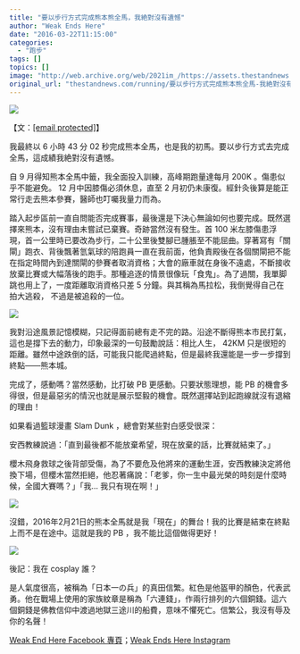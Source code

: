 ```yaml
---
title: "要以步行方式完成熊本熊全馬，我絶對沒有遺憾"
author: "Weak Ends Here"
date: "2016-03-22T11:15:00"
categories:
  - "跑步"
tags: []
topics: []
image: "http://web.archive.org/web/2021im_/https://assets.thestandnews.com/media/photos/image1_18g2J.JPG"
original_url: "thestandnews.com/running/要以步行方式完成熊本熊全馬-我絶對沒有遺憾"
---
```

![](http://web.archive.org/web/2021im_/https://assets.thestandnews.com/media/photos/image1_18g2J.JPG)

【文：[\[email protected\]](/web/20210710201625/https://www.thestandnews.com/cdn-cgi/l/email-protection)】

我最終以 6 小時 43 分 02 秒完成熊本全馬，也是我的初馬。要以步行方式去完成全馬，這成績我絶對沒有遺憾。

自 9 月得知熊本全馬中籤，我全面投入訓練，高峰期跑量達每月 200K 。傷患似乎不能避免。 12 月中因膝傷必須休息，直至 2 月初仍未康復。經針灸後算是能正常行走去熊本參賽，醫師也叮囑我量力而為。

踏入起步區前一直自問能否完成賽事，最後還是下決心無論如何也要完成。既然選擇來熊本，沒有理由未嘗試已棄賽。奇跡當然沒有發生。首 100 米左膝傷患浮現，首一公里時已要改為步行，二十公里後雙腳已腫脹至不能屈曲。穿著寫有「關閘」跑衣、背後飄著氫氣球的陪跑員一直在我前面，他負責殿後在各個關閘把不能在指定時間內到達關閘的參賽者取消資格；大會的廠車就在身後不遠處，不斷接收放棄比賽或大幅落後的跑手。那種追逐的情景很像玩「食鬼」。為了過關，我單脚跳也用上了，一度距離取消資格只差 5 分鐘。與其稱為馬拉松，我倒覺得自己在拍大逃殺， 不過是被追殺的一位。

![](http://web.archive.org/web/2021im_/https://assets.thestandnews.com/media/photos/image2_sv4EP.JPG)

我對沿途風景記憶模糊，只記得面前總有走不完的路。沿途不斷得熊本市民打氣，這也是撐下去的動力，印象最深的一句鼓勵說話：相比人生， 42KM 只是很短的距離。雖然中途跌倒的話，可能我只能爬過終點，但是最終我還能是一步一步撐到終點——熊本城。

完成了，感動嗎？當然感動，比打破 PB 更感動。只要狀態理想，能 PB 的機會多得很，但是最惡劣的情況也就是展示堅毅的機會。既然選擇站到起跑線就沒有退縮的理由！

如果看過籃球漫畫 Slam Dunk ，總會對某些對白感受很深：

安西教練說過：「直到最後都不能放棄希望，現在放棄的話，比賽就結束了。」

櫻木飛身救球之後背部受傷，為了不要危及他將來的運動生涯，安西教練決定將他換下場，但櫻木當然拒絕，他忍著痛說：「老爹，你一生中最光榮的時刻是什麼時候，全國大賽嗎？」「我... 我只有現在啊！」

![](http://web.archive.org/web/2021im_/https://assets.thestandnews.com/media/photos/image3_KuyV8.JPG)

沒錯，2016年2月21日的熊本全馬就是我「現在」的舞台！我的比賽是結束在終點上而不是在途中。這就是我的 PB ，我不能比這個做得更好！

![](http://web.archive.org/web/2021im_/https://assets.thestandnews.com/media/photos/samurai_XDaMz.jpg)

後記：我在 cosplay 誰？  

是人氣度很高，被稱為「日本一の兵」的真田信繁。紅色是他盔甲的顏色，代表武勇。他在戰場上使用的家族紋章是稱為「六連錢」，作兩行排列的六個銅錢。這六個銅錢是佛教信仰中渡過地獄三途川的船費，意味不懼死亡。信繁公，我沒有辱及你的名聲！

[Weak End Here Facebook 專頁](http://web.archive.org/web/20210710201625/https://www.facebook.com/Weak-Ends-Here-753770388079839/)；[Weak Ends Here Instagram](http://web.archive.org/web/20210710201625/https://www.instagram.com/weak.ends.here/)